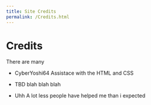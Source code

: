 ```yaml
---
title: Site Credits
permalink: /Credits.html
---
```

# Credits
There are many
- CyberYoshi64
Assistace with the HTML and CSS

- TBD
blah blah blah

- Uhh
A lot less people have helped me than i expected
